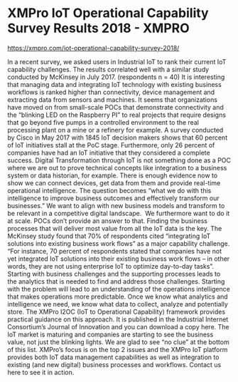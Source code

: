 # XMPro IoT Operational Capability Survey Results 2018 - XMPRO

https://xmpro.com/iot-operational-capability-survey-2018/

In a recent survey, we asked users in Industrial IoT to rank their current IoT capability challenges. The results correlated well with a similar study conducted by McKinsey in July 2017.
(respondents n = 40)
It is interesting that managing data and integrating IoT technology with existing business workflows is ranked higher than connectivity, device management and extracting data from sensors and machines. It seems that organizations have moved on from small-scale POCs that demonstrate connectivity and the “blinking LED on the Raspberry PI” to real projects that require designs that go beyond five pumps in a controlled environment to the real processing plant on a mine or a refinery for example.
A survey conducted by Cisco in May 2017 with 1845 IoT decision makers shows that 60 percent of IoT initiatives stall at the PoC stage. Furthermore, only 26 percent of companies have had an IoT initiative that they considered a complete success.
Digital Transformation through IoT is not something done as a POC where we are out to prove technical concepts like integration to a business system or data historian, for example. There is enough evidence now to show we can connect devices, get data from them and provide real-time operational intelligence. The question becomes “what we do with this intelligence to improve business outcomes and effectively transform our businesses.” We want to align with new business models and transform to be relevant in a competitive digital landscape.  We furthermore want to do it at scale. POCs don’t provide an answer to that. Finding the business processes that will deliver most value from all the IoT data is the key.
The McKinsey study found that 70% of respondents cited “integrating IoT solutions into existing business work flows” as a major capability challenge. “For instance, 70 percent of respondents stated that companies have not yet integrated IoT solutions into their existing business work flows – in other words, they are not using enterprise IoT to optimize day-to-day tasks”.
Starting with business challenges and the supporting processes leads to the analytics that is needed to find and address those challenges. Starting with the problem will lead to an understanding of the operations intelligence that makes operations more predictable. Once we know what analytics and intelligence we need, we know what data to collect, analyze and potentially store.
The XMPro I2OC (IoT to Operational Capability) framework provides practical guidance on this approach. It is published in the Industrial Internet Consortium’s Journal of Innovation and you can download a copy here.
The IoT market is maturing and companies are starting to see the business value, not just the blinking lights. We are glad to see “no clue” at the bottom of this list.
XMPro’s focus is on the top 2 issues and the XMPro IoT platform provides both IoT data management capabilities as well as integration to existing (and new digital) business processes and workflows. Contact us here to see it in action.